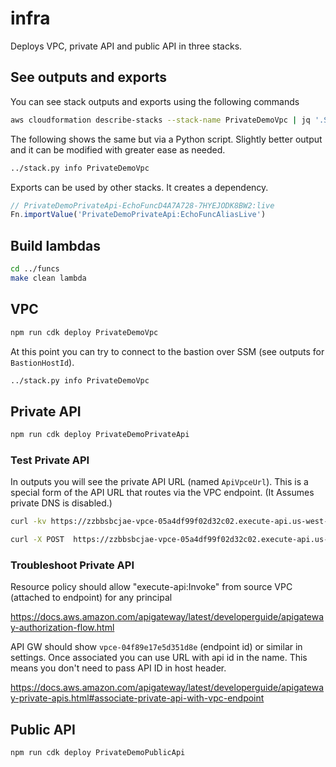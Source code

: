 # infra

Deploys VPC, private API and public API in three stacks.

## See outputs and exports

You can see stack outputs and exports using the following commands

```bash
aws cloudformation describe-stacks --stack-name PrivateDemoVpc | jq '.Stacks[].Outputs'
```

The following shows the same but via a Python script. Slightly better output and it can be modified with greater ease as needed.

```bash
../stack.py info PrivateDemoVpc
```

Exports can be used by other stacks. It creates a dependency.

```typescript
// PrivateDemoPrivateApi-EchoFuncD4A7A728-7HYEJODK8BW2:live
Fn.importValue('PrivateDemoPrivateApi:EchoFuncAliasLive')
```

## Build lambdas

```bash
cd ../funcs
make clean lambda
```

## VPC

```bash
npm run cdk deploy PrivateDemoVpc
```

At this point you can try to connect to the bastion over SSM (see outputs for `BastionHostId`).

```bash
../stack.py info PrivateDemoVpc
```

## Private API

```bash
npm run cdk deploy PrivateDemoPrivateApi
```

### Test Private API

In outputs you will see the private API URL (named `ApiVpceUrl`). This is a special form of the API URL that routes via the VPC endpoint. (It Assumes private DNS is disabled.)

```bash
curl -kv https://zzbbsbcjae-vpce-05a4df99f02d32c02.execute-api.us-west-2.amazonaws.com/active/v1/echo

curl -X POST  https://zzbbsbcjae-vpce-05a4df99f02d32c02.execute-api.us-west-2.amazonaws.com/active/v1/partner/message
```

### Troubleshoot Private API

Resource policy should allow "execute-api:Invoke" from source VPC (attached to endpoint) for any principal

https://docs.aws.amazon.com/apigateway/latest/developerguide/apigateway-authorization-flow.html

API GW should show `vpce-04f89e17e5d351d8e` (endpoint id) or similar in settings. Once associated you can use URL with api id in the name.
This means you don't need to pass API ID in host header.

https://docs.aws.amazon.com/apigateway/latest/developerguide/apigateway-private-apis.html#associate-private-api-with-vpc-endpoint

## Public API

```bash
npm run cdk deploy PrivateDemoPublicApi
```
